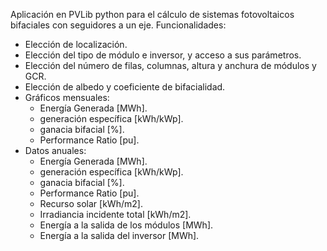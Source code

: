 Aplicación en PVLib python para el cálculo de sistemas fotovoltaicos bifaciales con seguidores a un eje.
Funcionalidades:
- Elección de localización.
- Elección del tipo de módulo e inversor, y acceso a sus parámetros.
- Elección del número de filas, columnas, altura y anchura de módulos y GCR.
- Elección de albedo y coeficiente de bifacialidad.
- Gráficos mensuales:
  - Energía Generada [MWh]. 
  - generación específica [kWh/kWp].
  - ganacia bifacial [%].
  - Performance Ratio [pu].
- Datos anuales:
  - Energía Generada [MWh]. 
  - generación específica [kWh/kWp]. 
  - ganacia bifacial [%].
  - Performance Ratio [pu].
  - Recurso solar [kWh/m2].
  - Irradiancia incidente total [kWh/m2].
  - Energía a la salida de los módulos [MWh].
  - Energía a la salida del inversor [MWh].
